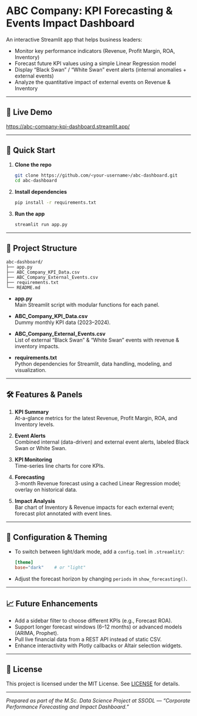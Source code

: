 # ABC Company: KPI Forecasting & Events Impact Dashboard

An interactive Streamlit app that helps business leaders:

- Monitor key performance indicators (Revenue, Profit Margin, ROA, Inventory)  
- Forecast future KPI values using a simple Linear Regression model  
- Display “Black Swan” / “White Swan” event alerts (internal anomalies + external events)  
- Analyze the quantitative impact of external events on Revenue & Inventory  

---

## 🔗 Live Demo

https://abc-company-kpi-dashboard.streamlit.app/

---

## 🚀 Quick Start

1. **Clone the repo**  
   ```bash
   git clone https://github.com/<your-username>/abc-dashboard.git
   cd abc-dashboard
   ```

2. **Install dependencies**  
   ```bash
   pip install -r requirements.txt
   ```

3. **Run the app**  
   ```bash
   streamlit run app.py
   ```

---

## 📁 Project Structure

```
abc-dashboard/
├── app.py
├── ABC_Company_KPI_Data.csv
├── ABC_Company_External_Events.csv
├── requirements.txt
└── README.md
```

- **app.py**  
  Main Streamlit script with modular functions for each panel.

- **ABC_Company_KPI_Data.csv**  
  Dummy monthly KPI data (2023–2024).

- **ABC_Company_External_Events.csv**  
  List of external “Black Swan” & “White Swan” events with revenue & inventory impacts.

- **requirements.txt**  
  Python dependencies for Streamlit, data handling, modeling, and visualization.

---

## 🛠️ Features & Panels

1. **KPI Summary**  
   At-a-glance metrics for the latest Revenue, Profit Margin, ROA, and Inventory levels.

2. **Event Alerts**  
   Combined internal (data-driven) and external event alerts, labeled Black Swan or White Swan.

3. **KPI Monitoring**  
   Time-series line charts for core KPIs.

4. **Forecasting**  
   3-month Revenue forecast using a cached Linear Regression model; overlay on historical data.

5. **Impact Analysis**  
   Bar chart of Inventory & Revenue impacts for each external event; forecast plot annotated with event lines.

---

## 🔧 Configuration & Theming

- To switch between light/dark mode, add a `config.toml` in `.streamlit/`:
  ```toml
  [theme]
  base="dark"    # or "light"
  ```

- Adjust the forecast horizon by changing `periods` in `show_forecasting()`.

---

## 📈 Future Enhancements

- Add a sidebar filter to choose different KPIs (e.g., Forecast ROA).  
- Support longer forecast windows (6–12 months) or advanced models (ARIMA, Prophet).  
- Pull live financial data from a REST API instead of static CSV.  
- Enhance interactivity with Plotly callbacks or Altair selection widgets.

---

## 📄 License

This project is licensed under the MIT License. See [LICENSE](LICENSE) for details.

---

*Prepared as part of the M.Sc. Data Science Project at SSODL — “Corporate Performance Forecasting and Impact Dashboard.”*
